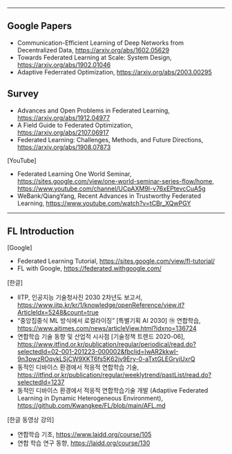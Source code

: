 

***
## Google Papers  
- Communication-Efficient Learning of Deep Networks from Decentralized Data, https://arxiv.org/abs/1602.05629  
- Towards Federated Learning at Scale: System Design, https://arxiv.org/abs/1902.01046  
- Adaptive Federrated Optimization, https://arxiv.org/abs/2003.00295

## Survey  
- Advances and Open Problems in Federated Learning, https://arxiv.org/abs/1912.04977  
- A Field Guide to Federated Optimization, https://arxiv.org/abs/2107.06917  
- Federated Learning: Challenges, Methods, and Future Directions, https://arxiv.org/abs/1908.07873   

[YouTube]
- Federated Learning One World Seminar, https://sites.google.com/view/one-world-seminar-series-flow/home, https://www.youtube.com/channel/UCpAXM9I-v76xEPtevcCuA5g
- WeBank/QiangYang, Recent Advances in Trustworthy Federated Learning, https://www.youtube.com/watch?v=tCBr_XQwPGY
***

## FL Introduction

[Google]
- Federated Learning Tutorial, https://sites.google.com/view/fl-tutorial/
- FL with Google, https://federated.withgoogle.com/  

[한글]
- IITP, 인공지능 기술청사진 2030 2차년도 보고서, https://www.iitp.kr/kr/1/knowledge/openReference/view.it?ArticleIdx=5248&count=true   
- “중앙집중식 ML 방식에서 로컬라이징” [특별기획 AI 2030] ⑲ 연합학습, https://www.aitimes.com/news/articleView.html?idxno=136724   
- 연합학습 기술 동향 및 산업적 시사점 [기술정책 트렌드 2020-06], https://www.itfind.or.kr/publication/regular/periodical/read.do?selectedId=02-001-201223-000002&fbclid=IwAR2kkwI-9n3pwzROqvkLSjCW9XKT6fs5K62jv9Ery-0-aTxtGLEGryiUxrQ   
- 동적인 디바이스 환경에서 적응적 연합학습 기술, https://itfind.or.kr/publication/regular/weeklytrend/pastList/read.do?selectedId=1237   
- 동적인 디바이스 환경에서 적응적 연합학습기술 개발 (Adaptive Federated Learning in Dynamic Heterogeneous Environment), https://github.com/Kwangkee/FL/blob/main/AFL.md   

[한글 동영상 강의]  
- 연합학습 기초, https://www.laidd.org/course/105  
- 연합 학습 연구 동향, https://laidd.org/course/130


